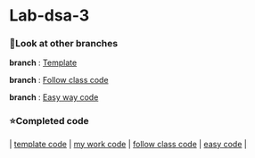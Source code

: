 # Lab-dsa-3

### 🌲Look at other branches

**branch** : [Template](https://github.com/pattarapon044/lab-dsa-3/tree/exercise)

**branch** : [Follow class code](https://github.com/pattarapon044/lab-dsa-3/tree/easy_form)

**branch** : [Easy way code](https://github.com/pattarapon044/lab-dsa-3/tree/self)

### ⭐Completed code
|
[template code](https://github.com/pattarapon044/lab-dsa-3/blob/Template/src/lab/sll/exercise/SLL.java) |
[my work code](https://github.com/pattarapon044/lab-dsa-3/blob/MyCode/src/exercise3/SLL.java) |
[follow class code](https://github.com/pattarapon044/lab-dsa-3/blob/FollowClass/src/SLL3.java) |
[easy code](https://github.com/pattarapon044/lab-dsa-3/blob/EasyCode/src/lab/sll/exercise/SLL.java) |
